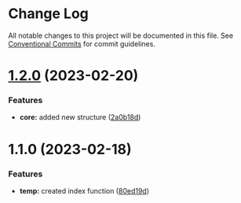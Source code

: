 # Change Log

All notable changes to this project will be documented in this file.
See [Conventional Commits](https://conventionalcommits.org) for commit guidelines.

# [1.2.0](https://github.com/georgezefko/DB_migrations_monorepo/compare/@georgezefko/temp@1.1.0...@georgezefko/temp@1.2.0) (2023-02-20)


### Features

* **core:** added new structure ([2a0b18d](https://github.com/georgezefko/DB_migrations_monorepo/commit/2a0b18db097962b831f4448f336566e39e9f5612))





# 1.1.0 (2023-02-18)

### Features

- **temp:** created index function ([80ed19d](https://github.com/georgezefko/DB_migrations_monorepo/commit/80ed19dedb0a07ff824518f18e250d234fac4612))
